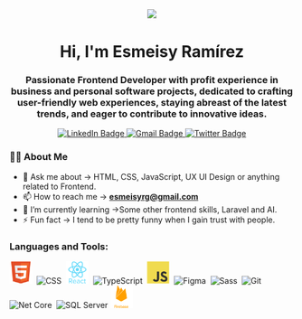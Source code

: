  <div id="header" align="center">
        <img src="https://media.giphy.com/media/L1R1tvI9svkIWwpVYr/giphy.gif" width="400" />
        <h1 align="center"> Hi, I'm Esmeisy Ramírez</h1>
        <h3 align="center">Passionate Frontend Developer with profit experience in business and personal software projects, dedicated to crafting user-friendly web experiences, staying abreast of the latest trends, and eager to contribute to innovative ideas.</h3>           
    </div>

 <div id="badges" align="center">
    <a href="https://www.linkedin.com/in/esmeisy-ram%C3%ADrez" target="_blank" style="animation: blink 2s infinite;">
        <img src="https://img.shields.io/badge/LinkedIn-Connect-0A66C2?style=for-the-badge&logo=linkedin"
            alt="LinkedIn Badge" />
    </a>
     <a href="mailto:esmeisyrg@gmail.com" style="animation: blink 2s infinite;">
        <img src="https://img.shields.io/badge/Gmail-Contact-D14836?style=for-the-badge&logo=gmail"
            alt="Gmail Badge" />
    </a>
    <a href="https://twitter.com/esmeisyrg" target="_blank">
      <img src="https://img.shields.io/twitter/follow/esmeisyrg?label=Follow&style=for-the-badge&logo=twitter"
          alt="Twitter Badge" />
    </a>
</div>

### 👩‍💻 About Me 
- 💬 Ask me about -> HTML, CSS, JavaScript, UX UI Design or anything related to Frontend.
- 📫 How to reach me -> **esmeisyrg@gmail.com**
- 🌱 I’m currently learning ->Some other frontend skills, Laravel and AI.
- ⚡ Fun fact -> I tend to be pretty funny when I gain trust with people.

<h3> Languages and Tools: </h3>
<div>
  <img src="https://github.com/devicons/devicon/blob/master/icons/html5/html5-original.svg" title="HTML5" alt="HTML" width="40" height="40" />&nbsp;
  <img src="https://cdn.jsdelivr.net/gh/devicons/devicon@latest/icons/css3/css3-original.svg" title="CSS3" alt="CSS" width="40" height="40" />&nbsp;
  <img src="https://github.com/devicons/devicon/blob/master/icons/react/react-original-wordmark.svg" title="React" alt="React" width="40" height="40" />&nbsp;
  <img src="https://cdn.jsdelivr.net/gh/devicons/devicon@latest/icons/typescript/typescript-original.svg" title="TypeScript" alt="TypeScript" width="40" height="40" />&nbsp;
  <img src="https://github.com/devicons/devicon/blob/master/icons/javascript/javascript-original.svg" title="JavaScript" alt="JavaScript" width="40" height="40" />&nbsp;
  <img src="https://cdn.jsdelivr.net/gh/devicons/devicon/icons/figma/figma-original.svg" title="Figma" alt="Figma" width="40" height="40" />&nbsp;
  <img src="https://cdn.jsdelivr.net/gh/devicons/devicon@latest/icons/sass/sass-original.svg" title="Sass" alt="Sass" width="40" height="40" />&nbsp;
  <img src="https://cdn.jsdelivr.net/gh/devicons/devicon@latest/icons/git/git-original.svg" title="Git" alt="Git" width="40" height="40" />&nbsp;
  <img src="https://cdn.jsdelivr.net/gh/devicons/devicon@latest/icons/dotnetcore/dotnetcore-original.svg" title="ASP .Net Core" alt="Net Core" width="40" height="40" />&nbsp;
  <img src="https://cdn.jsdelivr.net/gh/devicons/devicon@latest/icons/microsoftsqlserver/microsoftsqlserver-original.svg" title="SQL Server" alt="SQL Server" width="40" height="40" />
  <img src="https://github.com/devicons/devicon/blob/master/icons/firebase/firebase-plain-wordmark.svg" title="Firebase" alt="Firebase" width="40" height="40" />&nbsp;


</div>

